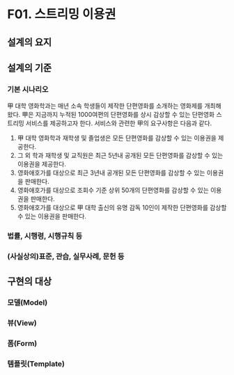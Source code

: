 # F01. 스트리밍 이용권
## 설계의 요지

## 설계의 기준
### 기본 시나리오
甲 대학 영화학과는 매년 소속 학생들이 제작한 단편영화를 소개하는 영화제를 개최해왔다. 甲은 지금까지 누적된 1000여편의 단편영화를 상시 감상할 수 있는 단편영화 스트리밍 서비스를 제공하고자 한다. 서비스와 관련한 甲의 요구사항은 다음과 같다.
1. 甲 대학 영화학과 재학생 및 졸업생은 모든 단편영화를 감상할 수 있는 이용권을 제공한다.
2. 그 외 학과 재학생 및 교직원은 최근 5년내 공개된 모든 단편영화를 감상할 수 있는 이용권을 제공한다.
3. 영화애호가를 대상으로 최근 3년내 공개된 모든 단편영화를 감상할 수 있는 이용권을 판매한다.
4. 영화애호가를 대상으로 조회수 기준 상위 50개의 단편영화를 감상할 수 있는 이용권을 판매한다.
5. 영화애호가를 대상으로 甲 대학 출신의 유명 감독 10인이 제작한 단편영화를 감상할 수 있는 이용권을 판매한다.

### 법률, 시행령, 시행규칙 등

### (사실상의)표준, 관습, 실무사례, 문헌 등

## 구현의 대상
### 모델(Model)
### 뷰(View)
### 폼(Form)
### 템플릿(Template)